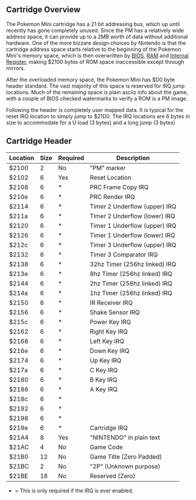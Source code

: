 ## Cartridge Overview

The Pokemon Mini cartridge has a 21 bit addressing bus, which up until
recently has gone completely unused. Since the PM has a relatively wide
address space, it can provide up to a 2MB worth of data without
additional hardware. One of the more bizzare design choices by Nintendo
is that the cartridge address space starts relative to the beginning of
the Pokemon Mini's memory space, which is then overwritten by
[BIOS](PM_Bios "wikilink"), [RAM](PM_RAM "wikilink") and [Internal
Register](PM_Registers "wikilink"), making $2100 bytes of ROM space
inaccessible except through mirrors.

After the overloaded memory space, the Pokemon Mini has $D0 byte header
standard. The vast majority of this space is reserved for IRQ jump
locations. Much of the remaining space is plain asciiz info about the
game, with a couple of BIOS checked watermarks to verify a ROM is a PM
image.

Following the header is completely user mapped data. It is typical for
the reset IRQ location to simply jump to $21D0. The IRQ locations are 6
bytes in size to accommodate for a U load (3 bytes) and a long jump (3
bytes)

## Cartridge Header

| Location | Size | Required | Description                   |
| -------- | ---- | -------- | ----------------------------- |
| $2100    | 2    | No       | "PM" marker                   |
| $2102    | 6    | Yes      | Reset Location                |
| $2108    | 6    | \*       | PRC Frame Copy IRQ            |
| $210e    | 6    | \*       | PRC Render IRQ                |
| $2114    | 6    | \*       | Timer 2 Underflow (upper) IRQ |
| $211a    | 6    | \*       | Timer 2 Underflow (lower) IRQ |
| $2120    | 6    | \*       | Timer 1 Underflow (upper) IRQ |
| $2126    | 6    | \*       | Timer 1 Underflow (lower) IRQ |
| $212c    | 6    | \*       | Timer 3 Underflow (upper) IRQ |
| $2132    | 6    | \*       | Timer 3 Comparator IRQ        |
| $2138    | 6    | \*       | 32hz Timer (256hz linked) IRQ |
| $213e    | 6    | \*       | 8hz Timer (256hz linked) IRQ  |
| $2144    | 6    | \*       | 2hz Timer (256hz linked) IRQ  |
| $214a    | 6    | \*       | 1hz Timer (256hz linked) IRQ  |
| $2150    | 6    | \*       | IR Receiver IRQ               |
| $2156    | 6    | \*       | Shake Sensor IRQ              |
| $215c    | 6    | \*       | Power Key IRQ                 |
| $2162    | 6    | \*       | Right Key IRQ                 |
| $2168    | 6    | \*       | Left Key IRQ                  |
| $216e    | 6    | \*       | Down Key IRQ                  |
| $2174    | 6    | \*       | Up Key IRQ                    |
| $217a    | 6    | \*       | C Key IRQ                     |
| $2180    | 6    | \*       | B Key IRQ                     |
| $2186    | 6    | \*       | A Key IRQ                     |
| $218c    | 6    | \*       |                               |
| $2192    | 6    | \*       |                               |
| $2198    | 6    | \*       |                               |
| $219e    | 6    | \*       | Cartridge IRQ                 |
| $21A4    | 8    | Yes      | "NINTENDO" in plain text      |
| $21AC    | 4    | No       | Game Code                     |
| $21B0    | 12   | No       | Game Title (Zero Padded)      |
| $21BC    | 2    | No       | "2P" (Unknown purpose)        |
| $21BE    | 18   | No       | Reserved (Zero)               |

  - \= This is only required if the IRQ is ever enabled.